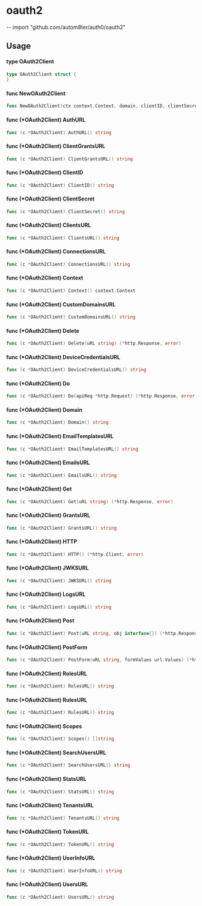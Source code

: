 # oauth2
--
    import "github.com/autom8ter/auth0/oauth2"


## Usage

#### type OAuth2Client

```go
type OAuth2Client struct {
}
```


#### func  NewOAuth2Client

```go
func NewOAuth2Client(ctx context.Context, domain, clientID, clientSecret, redirect string, scopes []string, callbackRequest *http.Request) *OAuth2Client
```

#### func (*OAuth2Client) AuthURL

```go
func (c *OAuth2Client) AuthURL() string
```

#### func (*OAuth2Client) ClientGrantsURL

```go
func (c *OAuth2Client) ClientGrantsURL() string
```

#### func (*OAuth2Client) ClientID

```go
func (c *OAuth2Client) ClientID() string
```

#### func (*OAuth2Client) ClientSecret

```go
func (c *OAuth2Client) ClientSecret() string
```

#### func (*OAuth2Client) ClientsURL

```go
func (c *OAuth2Client) ClientsURL() string
```

#### func (*OAuth2Client) ConnectionsURL

```go
func (c *OAuth2Client) ConnectionsURL() string
```

#### func (*OAuth2Client) Context

```go
func (c *OAuth2Client) Context() context.Context
```

#### func (*OAuth2Client) CustomDomainsURL

```go
func (c *OAuth2Client) CustomDomainsURL() string
```

#### func (*OAuth2Client) Delete

```go
func (c *OAuth2Client) Delete(uRL string) (*http.Response, error)
```

#### func (*OAuth2Client) DeviceCredentialsURL

```go
func (c *OAuth2Client) DeviceCredentialsURL() string
```

#### func (*OAuth2Client) Do

```go
func (c *OAuth2Client) Do(apiReq *http.Request) (*http.Response, error)
```

#### func (*OAuth2Client) Domain

```go
func (c *OAuth2Client) Domain() string
```

#### func (*OAuth2Client) EmailTemplatesURL

```go
func (c *OAuth2Client) EmailTemplatesURL() string
```

#### func (*OAuth2Client) EmailsURL

```go
func (c *OAuth2Client) EmailsURL() string
```

#### func (*OAuth2Client) Get

```go
func (c *OAuth2Client) Get(uRL string) (*http.Response, error)
```

#### func (*OAuth2Client) GrantsURL

```go
func (c *OAuth2Client) GrantsURL() string
```

#### func (*OAuth2Client) HTTP

```go
func (c *OAuth2Client) HTTP() (*http.Client, error)
```

#### func (*OAuth2Client) JWKSURL

```go
func (c *OAuth2Client) JWKSURL() string
```

#### func (*OAuth2Client) LogsURL

```go
func (c *OAuth2Client) LogsURL() string
```

#### func (*OAuth2Client) Post

```go
func (c *OAuth2Client) Post(uRL string, obj interface{}) (*http.Response, error)
```

#### func (*OAuth2Client) PostForm

```go
func (c *OAuth2Client) PostForm(uRL string, formValues url.Values) (*http.Response, error)
```

#### func (*OAuth2Client) RolesURL

```go
func (c *OAuth2Client) RolesURL() string
```

#### func (*OAuth2Client) RulesURL

```go
func (c *OAuth2Client) RulesURL() string
```

#### func (*OAuth2Client) Scopes

```go
func (c *OAuth2Client) Scopes() []string
```

#### func (*OAuth2Client) SearchUsersURL

```go
func (c *OAuth2Client) SearchUsersURL() string
```

#### func (*OAuth2Client) StatsURL

```go
func (c *OAuth2Client) StatsURL() string
```

#### func (*OAuth2Client) TenantsURL

```go
func (c *OAuth2Client) TenantsURL() string
```

#### func (*OAuth2Client) TokenURL

```go
func (c *OAuth2Client) TokenURL() string
```

#### func (*OAuth2Client) UserInfoURL

```go
func (c *OAuth2Client) UserInfoURL() string
```

#### func (*OAuth2Client) UsersURL

```go
func (c *OAuth2Client) UsersURL() string
```
